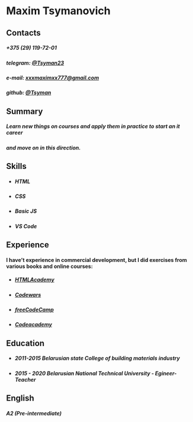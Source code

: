 # Maxim Tsymanovich

## Contacts

##### +375 (29) 119-72-01
##### telegram: [@Tsyman23](https://t.me/Tsyman23)
##### e-mail: xxxmaximxx777@gmail.com
##### github: [@Tsyman](https://github.com/Tsyman)

## Summary 
 ##### Learn new things on courses and apply them in practice to start an it career 
 ##### and move on in this direction.
 
## Skills
 * ##### HTML
 * ##### CSS
 * ##### Basic JS
 * ##### VS Code

## Experience
#### I have’t experience in commercial development, but I did exercises from various books and online courses:
* ##### [HTMLAcademy](https://htmlacademy.ru/profile/id1262227)
* ##### [Codewars](https://www.codewars.com/users/Tsyman)
* ##### [freeCodeCamp](https://www.freecodecamp.org/tsyman)
* ##### [Codeacademy](https://www.codecademy.com/profiles/Tsyman)
 
## Education 
* ##### 2011-2015 Belarusian state College of building materials industry 
* ##### 2015 - 2020 Belarusian National Technical University - Egineer-Teacher

## English 
##### A2 (Pre-intermediate)

